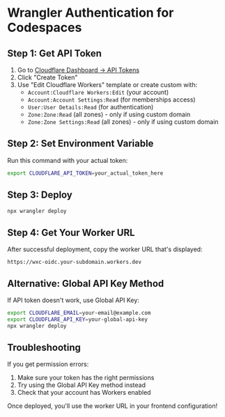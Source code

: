 # Wrangler Authentication for Codespaces

## Step 1: Get API Token

1. Go to [Cloudflare Dashboard → API Tokens](https://dash.cloudflare.com/profile/api-tokens)
2. Click "Create Token"
3. Use "Edit Cloudflare Workers" template or create custom with:
   - `Account:Cloudflare Workers:Edit` (your account)
   - `Account:Account Settings:Read` (for memberships access)
   - `User:User Details:Read` (for authentication)
   - `Zone:Zone:Read` (all zones) - only if using custom domain
   - `Zone:Zone Settings:Read` (all zones) - only if using custom domain

## Step 2: Set Environment Variable

Run this command with your actual token:

```bash
export CLOUDFLARE_API_TOKEN=your_actual_token_here
```

## Step 3: Deploy

```bash
npx wrangler deploy
```

## Step 4: Get Your Worker URL

After successful deployment, copy the worker URL that's displayed:
```
https://wxc-oidc.your-subdomain.workers.dev
```

## Alternative: Global API Key Method

If API token doesn't work, use Global API Key:

```bash
export CLOUDFLARE_EMAIL=your-email@example.com
export CLOUDFLARE_API_KEY=your-global-api-key
npx wrangler deploy
```

## Troubleshooting

If you get permission errors:
1. Make sure your token has the right permissions
2. Try using the Global API Key method instead
3. Check that your account has Workers enabled

Once deployed, you'll use the worker URL in your frontend configuration!
